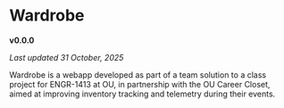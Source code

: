 # Wardrobe

<p><b>v0.0.0
</b></p>

*Last updated 31 October, 2025*

Wardrobe is a webapp developed as part of a team solution to a class project for ENGR-1413 at OU, in partnership with the OU Career Closet, aimed at improving inventory tracking and telemetry during their events.